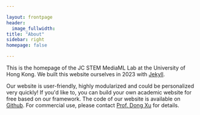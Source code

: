 ```yaml
---

layout: frontpage
header:
  image_fullwidth:
title: "About"
sidebar: right
homepage: false

---
```


This is the homepage of the JC STEM MediaML Lab at the University of Hong Kong. We built this website ourselves in 2023 with [Jekyll](https://jekyllrb.com/).

Our website is user-friendly, highly modularized and could be personalized very quickly! If you'd like to, you can build your own academic website for free based on our framework. The code of our website is available on [Github](https://github.com/jcstem/jcstem.github.io). For commercial use, please contact [Prof. Dong Xu](https://www.cs.hku.hk/index.php/people/academic-staff/dongxu) for details.